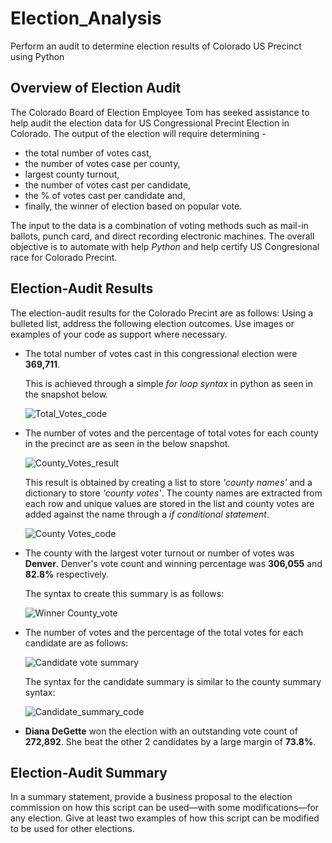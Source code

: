 # Election_Analysis
Perform an audit to determine election results of Colorado US Precinct using Python
## Overview of Election Audit 
The Colorado Board of Election Employee Tom has seeked assistance to help audit the election data for US Congressional Precint Election in Colorado. The output of the election will require determining -
- the total number of votes cast, 
- the number of votes case per county,
- largest county turnout,
- the number of votes cast per candidate, 
- the % of votes cast per candidate and,
- finally, the winner of election based on popular vote. 

The input to the data is a combination of voting methods such as mail-in ballots, punch card, and direct recording electronic machines. The overall objective is to automate with help *Python* and help certify US Congresional race for Colorado Precint.

## Election-Audit Results 
The election-audit results for the Colorado Precint are as follows:
Using a bulleted list, address the following election outcomes. Use images or examples of your code as support where necessary.

- The total number of votes cast in this congressional election were **369,711**.
  
  This is achieved through a simple *for loop syntax* in python as seen in the snapshot below.
  
  ![Total_Votes_code](https://user-images.githubusercontent.com/84694664/126076827-c9cdbc3d-e46d-4609-b91e-1500b96fc269.JPG)

- The number of votes and the percentage of total votes for each county in the precinct are as seen in the below snapshot.

  ![County_Votes_result](https://user-images.githubusercontent.com/84694664/126076941-5807e529-1507-4ee1-a58a-d6674fd4336e.JPG)
  
  This result is obtained by creating a list to store *'county names'* and a dictionary to store *'county votes'*. The county names are extracted from each row and unique values are stored in the list and county votes are added against the name through a *if conditional statement*.
  
  ![County Votes_code](https://user-images.githubusercontent.com/84694664/126077155-47be7dac-b5f0-434b-84d5-abf97a27cfc6.JPG)

- The county with the largest voter turnout or number of votes was **Denver**. Denver's vote count and winning percentage was **306,055** and **82.8%** respectively.
  
  The syntax to create this summary is as follows:
  
  ![Winner County_vote](https://user-images.githubusercontent.com/84694664/126077282-221afd12-f670-4462-bdcb-1c4d79b472d2.JPG)

- The number of votes and the percentage of the total votes for each candidate are as follows:

  ![Candidate vote summary](https://user-images.githubusercontent.com/84694664/126077408-f38afc2e-e1a6-419d-a043-50866a006bd4.JPG)

  The syntax for the candidate summary is similar to the county summary syntax:
  
  ![Candidate_summary_code](https://user-images.githubusercontent.com/84694664/126077447-2a85c4af-1a77-4762-9581-5b8f0229d30e.JPG)

- **Diana DeGette** won the election with an outstanding vote count of **272,892**. She beat the other 2 candidates by a large margin of **73.8%**.

## Election-Audit Summary
In a summary statement, provide a business proposal to the election commission on how this script can be used—with some modifications—for any election. Give at least two examples of how this script can be modified to be used for other elections.
